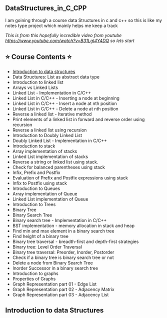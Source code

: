 ## DataStructures_in_C_CPP

I am goining through a course data Structures in c and c++ so this is like my notes type project which mainly helps me keep a track 

_This is from this hopefully incredible video from youtube https://www.youtube.com/watch?v=B31LgI4Y4DQ_
_so lets start_

## ⭐️ Course Contents ⭐️

- [Introduction to data structures](#introduction-to-data-structures)
- Data Structures: List as abstract data type
- Introduction to linked list
- Arrays vs Linked Lists
- Linked List - Implementation in C/C++
- Linked List in C/C++ - Inserting a node at beginning
- Linked List in C/C++ - Insert a node at nth position
- Linked List in C/C++ - Delete a node at nth position
- Reverse a linked list - Iterative method
- Print elements of a linked list in forward and reverse order using recursion
-  Reverse a linked list using recursion
-  Introduction to Doubly Linked List
-  Doubly Linked List - Implementation in C/C++
-  Introduction to stack
-  Array implementation of stacks
-  Linked List implementation of stacks
-  Reverse a string or linked list using stack.
-  Check for balanced parentheses using stack
-  Infix, Prefix and Postfix
-  Evaluation of Prefix and Postfix expressions using stack
-  Infix to Postfix using stack
-  Introduction to Queues
-  Array implementation of Queue
-  Linked List implementation of Queue
- Introduction to Trees
- Binary Tree
- Binary Search Tree
-  Binary search tree - Implementation in C/C++
- BST implementation - memory allocation in stack and heap
- Find min and max element in a binary search tree
-  Find height of a binary tree
-  Binary tree traversal - breadth-first and depth-first strategies
- Binary tree: Level Order Traversal
- Binary tree traversal: Preorder, Inorder, Postorder
- Check if a binary tree is binary search tree or not
- Delete a node from Binary Search Tree
-  Inorder Successor in a binary search tree
-  Introduction to graphs
-  Properties of Graphs
-  Graph Representation part 01 - Edge List
-  Graph Representation part 02 - Adjacency Matrix
- Graph Representation part 03 - Adjacency List

## Introduction to data Structures